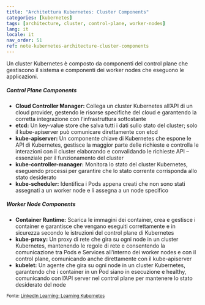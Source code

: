 ```yaml
---
title: "Architettura Kubernetes: Cluster Components"
categories: [kubernetes]
tags: [architecture, cluster, control-plane, worker-nodes]
lang: it
locale: it
nav_order: 51
ref: note-kubernetes-architecture-cluster-components
---
```

Un cluster Kubernetes è composto da componenti del control plane che gestiscono il sistema e componenti dei worker nodes che eseguono le applicazioni.

##### Control Plane Components
- **Cloud Controller Manager:** Collega un cluster Kubernetes all’API di un cloud provider, gestendo le risorse specifiche del cloud e garantendo la corretta integrazione con l’infrastruttura sottostante  
- **etcd:** Un key-value store che salva tutti i dati sullo stato del cluster; solo il kube-apiserver può comunicare direttamente con etcd  
- **kube-apiserver:** Un componente chiave di Kubernetes che espone le API di Kubernetes, gestisce la maggior parte delle richieste e controlla le interazioni con il cluster elaborando e convalidando le richieste API – essenziale per il funzionamento del cluster  
- **kube-controller-manager:** Monitora lo stato del cluster Kubernetes, eseguendo processi per garantire che lo stato corrente corrisponda allo stato desiderato  
- **kube-scheduler:** Identifica i Pods appena creati che non sono stati assegnati a un worker node e li assegna a un node specifico  

##### Worker Node Components
- **Container Runtime:** Scarica le immagini dei container, crea e gestisce i container e garantisce che vengano eseguiti correttamente e in sicurezza secondo le istruzioni del control plane di Kubernetes  
- **kube-proxy:** Un proxy di rete che gira su ogni node in un cluster Kubernetes, mantenendo le regole di rete e consentendo la comunicazione tra Pods e Services all’interno dei worker nodes e con il control plane, comunicando anche direttamente con il kube-apiserver  
- **kubelet:** Un agente che gira su ogni node in un cluster Kubernetes, garantendo che i container in un Pod siano in esecuzione e healthy, comunicando con l’API server nel control plane per mantenere lo stato desiderato del node  

<small>Fonte: [LinkedIn Learning: Learning Kubernetes](https://www.linkedin.com/learning/learning-kubernetes-16086900)</small>